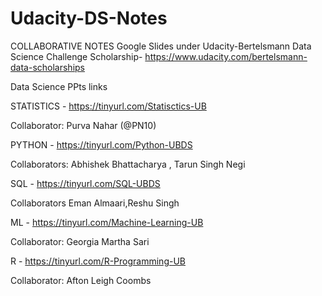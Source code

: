 # Udacity-DS-Notes

COLLABORATIVE NOTES Google Slides under  Udacity-Bertelsmann Data Science Challenge Scholarship-
https://www.udacity.com/bertelsmann-data-scholarships





Data Science PPts links


STATISTICS - https://tinyurl.com/Statisctics-UB

Collaborator: Purva Nahar (@PN10)

PYTHON - https://tinyurl.com/Python-UBDS

Collaborators: Abhishek Bhattacharya , Tarun Singh Negi

SQL - https://tinyurl.com/SQL-UBDS

Collaborators Eman Almaari,Reshu Singh

ML - https://tinyurl.com/Machine-Learning-UB

Collaborator: Georgia Martha Sari

R - https://tinyurl.com/R-Programming-UB

Collaborator: Afton Leigh Coombs
